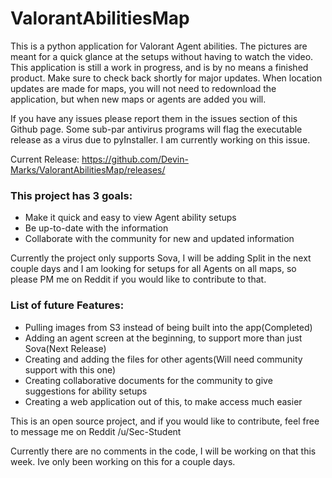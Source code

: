 # ValorantAbilitiesMap

This is a python application for Valorant Agent abilities.  The pictures are meant for a quick glance at the setups without having to watch the video.  This application is still a work in progress, and is by no means a finished product.  Make sure to check back shortly for major updates.  When location updates are made for maps, you will not need to redownload the application, but when new maps or agents are added you will.

If you have any issues please report them in the issues section of this Github page.  Some sub-par antivirus programs will flag the executable release as a virus due to pyInstaller.  I am currently working on this issue.

Current Release: https://github.com/Devin-Marks/ValorantAbilitiesMap/releases/

### This project has 3 goals:
- Make it quick and easy to view Agent ability setups
- Be up-to-date with the information
- Collaborate with the community for new and updated information

Currently the project only supports Sova, I will be adding Split in the next couple days and I am looking for setups for all Agents on all maps, so please PM me on Reddit if you would like to contribute to that.

### List of future Features:
- Pulling images from S3 instead of being built into the app(Completed)
- Adding an agent screen at the beginning, to support more than just Sova(Next Release)
- Creating and adding the files for other agents(Will need community support with this one)
- Creating collaborative documents for the community to give suggestions for ability setups
- Creating a web application out of this, to make access much easier

This is an open source project, and if you would like to contribute, feel free to message me on Reddit /u/Sec-Student

Currently there are no comments in the code, I will be working on that this week.  Ive only been working on this for a couple days.
